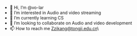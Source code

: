 - 👋 Hi, I’m @vo-lar
- 👀 I’m interested in Audio and video streaming
- 🌱 I’m currently learning CS
- 💞️ I’m looking to collaborate on Audio and video development
- 📫 How to reach me Zzikang@tongji.edu.cn\

<!---
vo-lar/vo-lar is a ✨ special ✨ repository because its `README.md` (this file) appears on your GitHub profile.
You can click the Preview link to take a look at your changes.
--->
